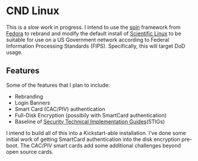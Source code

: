 # CND Linux

This is a *slow* work in progress. I intend to use the [spin](http://spins.fedoraproject.org/about) framework from [Fedora](http://fedoraproject.org) to rebrand and modify the default install of [Scientific Linux](http://www.scientificlinux.org) to be suitable for use on a US Government network according to Federal Information Processing Standards (FIPS). Specifically, this will target DoD usage.

## Features

Some of the features that I plan to include:

 * Rebranding
 * Login Banners
 * Smart Card (CAC/PIV) authentication
 * Full-Disk Encryption (possibily with SmartCard authentication)
 * Baseline of [Security Technical Implementation Guides](http://iase.disa.mil/stigs/stig/index.html)(STIGs)

I intend to build all of this into a Kickstart-able installation. I've done some initial work of getting SmartCard authentication into the disk encryption pre-boot. The CAC/PIV smart cards add some additional challenges beyond open source cards.
